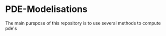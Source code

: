 # PDE-Modelisations
The main purspose of this repository is to use several methods to compute pde's 
